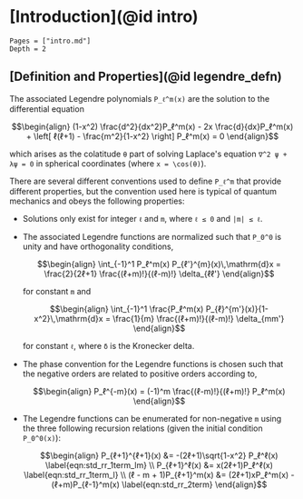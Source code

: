 # [Introduction](@id intro)

```@contents
Pages = ["intro.md"]
Depth = 2
```

## [Definition and Properties](@id legendre_defn)

The associated Legendre polynomials ``P_ℓ^m(x)`` are the solution to the differential
equation
```math
\begin{align}
    (1-x^2) \frac{d^2}{dx^2}P_ℓ^m(x) - 2x \frac{d}{dx}P_ℓ^m(x) + \left[ ℓ(ℓ+1) -
        \frac{m^2}{1-x^2} \right] P_ℓ^m(x) = 0
\end{align}
```
which arises as the colatitude ``θ`` part of solving Laplace's equation
``∇^2 ψ + λψ = 0`` in spherical coordinates (where ``x = \cos(θ)``).

There are several different conventions used to define ``P_ℓ^m`` that provide
different properties, but the convention used here is typical of quantum
mechanics and obeys the following properties:

* Solutions only exist for integer ``ℓ`` and ``m``, where ``ℓ ≤ 0`` and ``|m| ≤ ℓ``.

* The associated Legendre functions are normalized such that ``P_0^0`` is unity and have
  orthogonality conditions,
  ```math
  \begin{align}
      \int_{-1}^1 P_ℓ^m(x) P_{ℓ'}^{m}(x)\,\mathrm{d}x
          = \frac{2}{2ℓ+1} \frac{(ℓ+m)!}{(ℓ-m)!}
          \delta_{ℓℓ'}
  \end{align}
  ```
  for constant ``m`` and
  ```math
  \begin{align}
      \int_{-1}^1 \frac{P_ℓ^m(x) P_{ℓ}^{m'}(x)}{1-x^2}\,\mathrm{d}x
          = \frac{1}{m} \frac{(ℓ+m)!}{(ℓ-m)!} \delta_{mm'}
  \end{align}
  ```
  for constant ``ℓ``, where ``δ`` is the Kronecker delta.

* The phase convention for the Legendre functions is chosen such that the negative orders
  are related to positive orders according to,
  ```math
  \begin{align}
      P_ℓ^{-m}(x) = (-1)^m \frac{(ℓ-m)!}{(ℓ+m)!} P_ℓ^m(x)
  \end{align}
  ```

* The Legendre functions can be enumerated for non-negative ``m`` using the three
  following recursion relations (given the initial condition ``P_0^0(x)``):
  ```math
  \begin{align}
      P_{ℓ+1}^{ℓ+1}(x) &= -(2ℓ+1)\sqrt{1-x^2} P_ℓ^ℓ(x)
      \label{eqn:std_rr_1term_lm}
      \\
      P_{ℓ+1}^ℓ(x) &= x(2ℓ+1)P_ℓ^ℓ(x)
      \label{eqn:std_rr_1term_l}
      \\
      (ℓ - m + 1)P_{ℓ+1}^m(x) &= (2ℓ+1)xP_ℓ^m(x) - (ℓ+m)P_{ℓ-1}^m(x)
      \label{eqn:std_rr_2term}
  \end{align}
  ```


